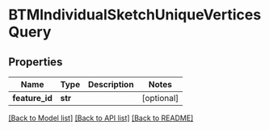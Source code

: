 # BTMIndividualSketchUniqueVerticesQuery

## Properties
Name | Type | Description | Notes
------------ | ------------- | ------------- | -------------
**feature_id** | **str** |  | [optional] 

[[Back to Model list]](../README.md#documentation-for-models) [[Back to API list]](../README.md#documentation-for-api-endpoints) [[Back to README]](../README.md)



